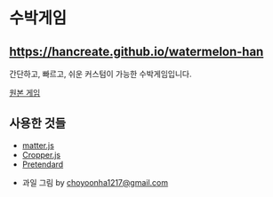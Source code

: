 # 수박게임

## https://hancreate.github.io/watermelon-han

간단하고, 빠르고, 쉬운 커스텀이 가능한 수박게임입니다.

[원본 게임](https://github.com/liyupi/daxigua)

## 사용한 것들

- [matter.js](https://github.com/liabru/matter-js/)
- [Cropper.js](https://github.com/fengyuanchen/cropperjs)
- [Pretendard](https://github.com/orioncactus/pretendard)

* 과일 그림 by choyoonha1217@gmail.com
